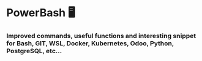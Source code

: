 # PowerBash 🖥 #

### Improved commands, useful functions and interesting snippet for Bash, GIT, WSL, Docker, Kubernetes, Odoo, Python, PostgreSQL, etc... ###
